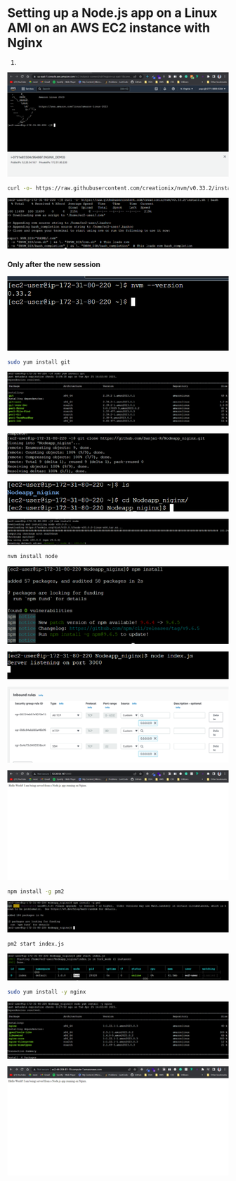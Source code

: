 # Setting up a Node.js app on a Linux AMI on an AWS EC2 instance with Nginx

1. 

![Untitled](Presentation/Untitled.png)

```bash
curl -o- https://raw.githubusercontent.com/creationix/nvm/v0.33.2/install.sh | bash
```

![Untitled](Presentation/Untitled%201.png)

### Only after the new session

![Untitled](Presentation/Untitled%202.png)

```bash
sudo yum install git
```

![Untitled](Presentation/Untitled%203.png)

![Untitled](Presentation/Untitled%204.png)

![Untitled](Presentation/Untitled%205.png)

![Untitled](Presentation/Untitled%206.png)

```bash
nvm install node
```

![Untitled](Presentation/Untitled%207.png)

![Untitled](Presentation/Untitled%208.png)

![Untitled](Presentation/Untitled%209.png)

![Untitled](Presentation/Untitled%2010.png)

```bash
npm install -g pm2
```

![Untitled](Presentation/Untitled%2011.png)

```bash
pm2 start index.js
```

![Untitled](Presentation/Untitled%2012.png)

```bash
sudo yum install -y nginx
```

![Untitled](Presentation/Untitled%2013.png)

![Untitled](Presentation/Untitled%2014.png)
